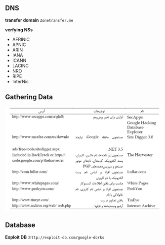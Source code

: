 
## DNS

 **transfer domain** `Zonetransfer.me`

 **verfying NSs**

- AFRINIC
- APNIC
- ARIN
- IANA
- ICANN
- LACINC
- NRO
- RIPE
- InterNic

## Gathering Data

<p align="center">
  <img src="..\assets\images\tools1.jpg" alt="Google Filters">
</p>

## Database

**Exploit DB** :`http://exploit-db.com/google-dorks`
